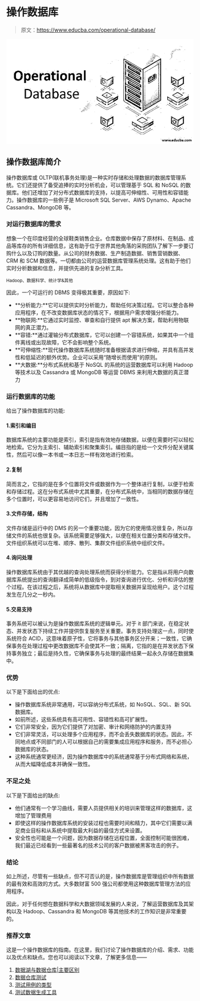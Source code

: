 # 操作数据库

> 原文：<https://www.educba.com/operational-database/>

![operational database](img/928f2642d456f3aa9fc831aefa4e04eb.png)



## 操作数据库简介

操作数据库或 OLTP(联机事务处理)是一种实时存储和处理数据的数据库管理系统。它们还提供了备受追捧的实时分析机会，可以管理基于 SQL 和 NoSQL 的数据库。他们还增加了对分布式数据库的支持，以提高可伸缩性、可用性和容错能力。操作数据库的一些例子是 Microsoft SQL Server、AWS Dynamo、Apache Cassandra、MongoDB 等。

### 对运行数据库的需求

想象一个在印度经营的全球鞋类销售企业。仓库数据中保存了原材料、在制品、成品等库存的所有详细信息，这有助于位于世界其他角落的采购团队了解下一步要订购什么以及订购的数量。从公司的财务数据、生产制造数据、销售营销数据、CRM 和 SCM 数据等。一切都由公司的运营数据库管理系统处理。这有助于他们实时分析数据和信息，并提供先进的复杂分析工具。

<small>Hadoop、数据科学、统计学&其他</small>

因此，一个可运行的 DBMS 变得极其重要，原因如下:

*   **分析能力:**它可以提供实时分析能力，帮助任何决策过程。它可以整合各种应用程序，在不改变数据库状态的情况下，根据用户需求增强分析能力。
*   **物联网:**它通过实时监控、审查和自行提供 apt 解决方案，帮助利用物联网的真正潜力。
*   **容错:**通过灌输分布式数据库，它可以创建一个容错系统，如果其中一个组件离线或出现故障，它不会影响整个系统。
*   **可伸缩性:**现代操作数据库系统随时准备根据请求进行伸缩，并具有高并发性和低延迟的额外优势。企业可以采用“随增长而使用”的原则。
*   **大数据:**分布式系统和基于 NoSQL 的系统的运营数据库可以利用 Hadoop 等技术以及 Cassandra 或 MongoDB 等运营 DBMS 来利用大数据的真正潜力

### 运行数据库的功能

给出了操作数据库的功能:

#### 1.索引和编目

数据库系统的主要功能是索引，索引是指有效地存储数据，以便在需要时可以轻松地检索。它分为主索引、辅助索引和聚集索引。编目指的是给一个文件分配关键属性，然后可以像一本书或一本日志一样有效地进行检索。

#### 2.复制

简而言之，它指的是在多个位置将文件或数据作为一个整体进行复制，以便于检索和存储过程。这在分布式系统中尤其重要，在分布式系统中，当相同的数据存储在多个位置时，可以更容易地访问它们，并且增加了一致性。

#### 3.文件存储，结构

文件存储是运行中的 DMS 的另一个重要功能，因为它的使用情况很复杂，所以存储文件的系统也很复杂。该系统需要足够强大，以便在相关位置分类和存储文件。文件组织系统可以在堆、顺序、散列、集群文件组织系统中组织文件。

#### 4.询问处理

操作数据库系统由于其优越的查询处理系统而获得分析能力。它是指从将用户向数据库系统提出的查询翻译成简单的低级指令，到对查询进行优化、分析和评估的整个过程。在该过程之后，系统将从数据库中提取相关数据并呈现给用户。这个过程发生在几分之一秒内。

#### 5.交易支持

事务系统可以被认为是操作数据库系统的逻辑单元。对于 it 部门来说，在稳定状态、并发状态下持续工作并提供恢复服务至关重要。事务支持处理这一点，同时使系统符合 ACID，这意味着原子性，它将事务与其他事务区分开来；一致性，它确保事务在处理过程中更改数据库不会使其不一致；隔离，它指的是在并发状态下保持事务独立；最后是持久性，它确保事务与处理的最终结果一起永久存储在数据集中。

### 优势

以下是下面给出的优点:

*   操作数据库系统非常通用，可以容纳分布式系统，如 NoSQL、SQL、新 SQL 数据库。
*   如前所述，这些系统具有高可用性、容错性和高可扩展性。
*   它们非常安全，因为它们提供了对加密、审计和网络防护的内置支持
*   它们非常灵活，可以处理多个应用程序，而不会丢失数据库的状态。因此，不同地点或不同部门的人可以根据自己的需要集成应用程序和服务，而不必担心数据库的状态。
*   这种系统通常更经济，因为操作数据库中的系统通常基于分布式网络和系统，从而大幅降低成本并确保一致性。

### 不足之处

以下是下面给出的缺点:

*   他们通常有一个学习曲线，需要人员提供相关的培训来管理这样的数据库，这增加了管理费用
*   即使这样的操作数据库系统的安装过程也需要时间和精力，其中它们需要以满足商业目标和从系统中提取最大利益的最佳方式来设置。
*   安全性也可能是一个问题，因为数据存储在远程位置，全面控制可能很困难，我们最近已经看到一些最著名的技术公司的客户数据被黑客攻击的例子。

### 结论

如上所述，尽管有一些缺点，但不可否认的是，操作数据库是管理组织中所有数据的最有效和高效的方式。大多数财富 500 强公司都使用这种数据库管理方法的应用程序。

因此，对于任何想在数据科学和大数据领域发展的人来说，了解运营数据库及其架构以及 Hadoop、Cassandra 和 MongoDB 等其他技术的工作知识是非常重要的。

### 推荐文章

这是一个操作数据库的指南。在这里，我们讨论了操作数据库的介绍、需求、功能以及优点和缺点。您也可以阅读以下文章，了解更多信息——

1.  [数据湖与数据仓库|主要区别](https://www.educba.com/data-lake-vs-data-warehouse/)
2.  [数据仓库测试](https://www.educba.com/data-warehouse-testing/)
3.  [测试用例的类型](https://www.educba.com/types-of-test-case/)
4.  [测试数据生成工具](https://www.educba.com/test-data-generation-tool/)





